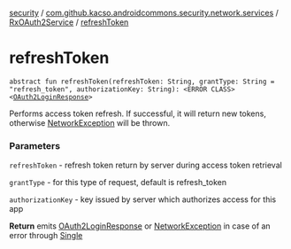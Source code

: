 [security](../../index.md) / [com.github.kacso.androidcommons.security.network.services](../index.md) / [RxOAuth2Service](index.md) / [refreshToken](.)

# refreshToken

`abstract fun refreshToken(refreshToken: String, grantType: String = "refresh_token", authorizationKey: String): <ERROR CLASS><`[`OAuth2LoginResponse`](../../com.github.kacso.androidcommons.security.network.models/-o-auth2-login-response/index.md)`>`

Performs access token refresh. If successful, it will return new tokens, otherwise
[NetworkException](#) will be thrown.

### Parameters

`refreshToken` - refresh token return by server during access token retrieval

`grantType` - for this type of request, default is refresh_token

`authorizationKey` - key issued by server which authorizes access for this app

**Return**
emits [OAuth2LoginResponse](../../com.github.kacso.androidcommons.security.network.models/-o-auth2-login-response/index.md) or [NetworkException](#) in case of an error through [Single](#)

